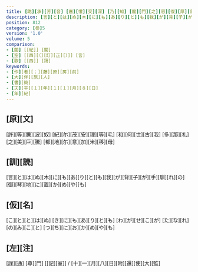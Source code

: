 ```yaml
---
title: [跪][承][芳][音] [嘉][懽][交][深] [乃][知] [龍][門][之][恩][復][厚][蓬][身][之][上] [戀][望][殊][念][常][心][百][倍] [謹][和][白][雲][之][什][以][奏][野][鄙][之][歌] [房][前][謹][状]
description: [言][と][は][ぬ][木][に][も][あ][り][と][も][我][が][背][子][が][手][馴][れ][の][御][琴][地][に][置][か][め][や][も]
position: 812
category: [巻]5
version: '1.0'
volume: 5
comparison:
- [閤] [[紀]] [閣]
- [空] [[西][（][訂][正][）]] [言]
- [歌] [[西]] [謌]
keywords:
- [作][者][：][藤][原][房][前]
- [大][伴][旅][人]
- [書][簡]
- [天][平][１][年][１][１][月][８][日]
- [年][紀]
---
```


## [原][文]

[許][等][騰][波][奴] [紀][尓][茂][安][理][等][毛] [和][何][世][古][我] [多][那][礼][之][美][巨][騰] [都][地][尓][意][加][米][移][母]

## [訓][読]

[言][と][は][ぬ][木][に][も][あ][り][と][も][我][が][背][子][が][手][馴][れ][の][御][琴][地][に][置][か][め][や][も]

## [仮][名]

[こ][と][と][は][ぬ] [き][に][も][あ][り][と][も] [わ][が][せ][こ][が] [た][な][れ][の][み][こ][と] [つ][ち][に][お][か][め][や][も]

## [左][注]

[謹][通] [尊][門] [[記][室]] / [十][一][月][八][日][附][還][使][大][監]
